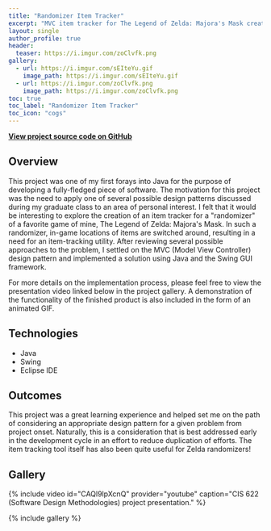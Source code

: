 ```yaml
---
title: "Randomizer Item Tracker"
excerpt: "MVC item tracker for The Legend of Zelda: Majora's Mask created using Java."
layout: single
author_profile: true
header:
  teaser: https://i.imgur.com/zoClvfk.png
gallery:
  - url: https://i.imgur.com/sEIteYu.gif
    image_path: https://i.imgur.com/sEIteYu.gif
  - url: https://i.imgur.com/zoClvfk.png
    image_path: https://i.imgur.com/zoClvfk.png
toc: true
toc_label: "Randomizer Item Tracker"
toc_icon: "cogs"
---
```


**[View project source code on GitHub](https://github.com/griesenj/ZeldaTracker)**

## Overview

This project was one of my first forays into Java for the purpose of developing a fully-fledged piece of software. The motivation for this project was the need to apply one of several possible design patterns discussed during my graduate class to an area of personal interest. I felt that it would be interesting to explore the creation of an item tracker for a "randomizer" of a favorite game of mine, The Legend of Zelda: Majora's Mask. In such a randomizer, in-game locations of items are switched around, resulting in a need for an item-tracking utility. After reviewing several possible approaches to the problem, I settled on the MVC (Model View Controller) design pattern and implemented a solution using Java and the Swing GUI framework.

For more details on the implementation process, please feel free to view the presentation video linked below in the project gallery. A demonstration of the functionality of the finished product is also included in the form of an animated GIF.

## Technologies

* Java
* Swing
* Eclipse IDE

## Outcomes

This project was a great learning experience and helped set me on the path of considering an appropriate design pattern for a given problem from project onset. Naturally, this is a consideration that is best addressed early in the development cycle in an effort to reduce duplication of efforts. The item tracking tool itself has also been quite useful for Zelda randomizers!

## Gallery

{% include video id="CAQl9lpXcnQ" provider="youtube" caption="CIS 622 (Software Design Methodologies) project presentation." %}

{% include gallery %}
